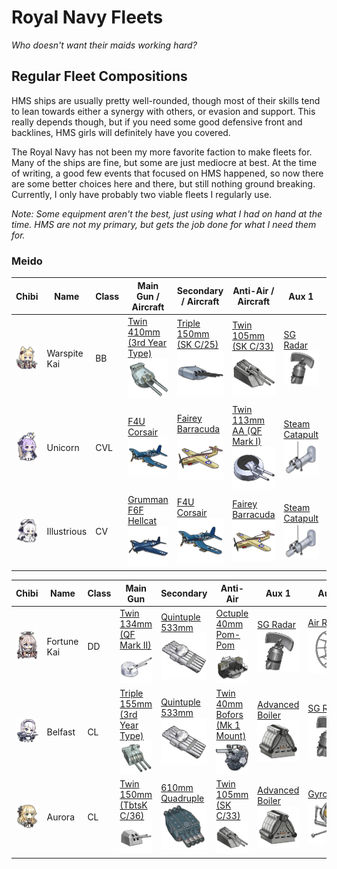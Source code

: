 # Royal Navy Fleets
*Who doesn't want their maids working hard?*

## Regular Fleet Compositions
HMS ships are usually pretty well-rounded, though most of their skills tend to lean towards either a synergy with others, or evasion and support. This really depends though, but if you need some good defensive front and backlines, HMS girls will definitely have you covered.

The Royal Navy has not been my more favorite faction to make fleets for. Many of the ships are fine, but some are just mediocre at best. At the time of writing, a good few events that focused on HMS happened, so now there are some better choices here and there, but still nothing ground breaking. Currently, I only have probably two viable fleets I regularly use.

*Note: Some equipment aren't the best, just using what I had on hand at the time. HMS are not my primary, but gets the job done for what I need them for.*

### Meido
| Chibi | Name | Class | Main Gun / Aircraft | Secondary / Aircraft | Anti-Air / Aircraft | Aux 1 | Aux 2
| --- | --- | --- | --- | --- | --- | --- | --- |
| ![Warspite Kai](imgs/HMS/WarspiteKaiChibi.png) | Warspite Kai | BB | [Twin 410mm (3rd Year Type)][Twin 410mm 3rd]<br />![Twin 410mm 3rd](imgs/Equip/Guns/410mm_twin_3rd.png) | [Triple 150mm (SK C/25)][Triple 150mm SKC25]<br />![Triple 150mm](imgs/Equip/Guns/150mm_triple_skc25.png) | [Twin 105mm (SK C/33)][Twin 105mm AA]<br />![105mm Twin SK C](/imgs/Equip/AntiAir/105mm_twin_skc_sr.png) | [SG Radar][SG Radar]<br />![SG Radar](imgs/Equip/Auxillary/sg_radar.png) | [Fire Control Radar][Fire Control Radar]<br />![Fire Control Radar](imgs/Equip/Auxillary/fire_control_radar.png) |
| ![Unicorn](imgs/HMS/UnicornChibi.png) | Unicorn | CVL | [F4U Corsair][F4U]<br />![F4U Corsair](imgs/Equip/Aircraft/Fighters/f4u_corsair_elite.png) | [Fairey Barracuda][Barracuda]<br />![Barracuda](imgs/Equip/Aircraft/Torp/barracuda_sr.png) | [Twin 113mm AA (QF Mark I)][Twin 113mm AA]<br />![Twin 113mm AA](imgs/Equip/AntiAir/113mm_twin_qf_sr.png) | [Steam Catapult][Catapult]<br />![Steam Catapult](/imgs/Equip/Auxillary/steam_catapult_sr.png) | [Steam Catapult][Catapult]<br />![Steam Catapult](/imgs/Equip/Auxillary/steam_catapult_sr.png) |
| ![Illustrious](imgs/HMS/IllustriousChibi.png) | Illustrious | CV | [Grumman F6F Hellcat][F6F]<br />![F6F Hellcat](imgs/Equip/Aircraft/Fighters/f6f_hellcat.png) | [F4U Corsair][F4U]<br />![F4U Corsair](imgs/Equip/Aircraft/Fighters/f4u_corsair_elite.png) | [Fairey Barracuda][Barracuda]<br />![Barracuda](imgs/Equip/Aircraft/Torp/barracuda_sr.png) | [Steam Catapult][Catapult]<br />![Steam Catapult](/imgs/Equip/Auxillary/steam_catapult_sr.png) | [Steam Catapult][Catapult]<br />![Steam Catapult](/imgs/Equip/Auxillary/steam_catapult_sr.png) |

| Chibi | Name | Class | Main Gun | Secondary | Anti-Air | Aux 1 | Aux 2
| --- | --- | --- | --- | --- | --- | --- | --- |
| ![Fortune Kai](imgs/HMS/FortuneKaiChibi.png) | Fortune Kai | DD | [Twin 134mm (QF Mark II)][Twin 134mm QF]<br />![Twin 134mm QF](imgs/Equip/Guns/134mm_twin_qf.png) | [Quintuple 533mm][533mm Quint]<br />![533mm Quintuple](/imgs/Equip/Torps/533mm_quint_torp_sr.png) | [Octuple 40mm Pom-Pom][40mm Pom-Pom]<br />![40mm Pom-Pom](imgs/Equip/AntiAir/40mm_octuple_pom_sr.png) | [SG Radar][SG Radar]<br />![SG Radar](imgs/Equip/Auxillary/sg_radar.png) | [Air Radar][Air Radar]<br />![Air Radar](imgs/Equip/Auxillary/air_radar_elite.png) |
| ![Belfast](imgs/HMS/BelfastChibi.png) | Belfast | CL | [Triple 155mm (3rd Year Type)][Triple 155mm]<br />![Triple 155mm](imgs/Equip/Guns/155mm_triple_sr.png) | [Quintuple 533mm][533mm Quint]<br />![533mm Quintuple](/imgs/Equip/Torps/533mm_quint_torp_sr.png) | [Twin 40mm Bofors (Mk 1 Mount)][Twin 40mm Bofors]<br />![Twin 40mm Bofors](/imgs/Equip/AntiAir/40mm_twin_bofors_mk1.png) | [Advanced Boiler][Advanced Boiler]<br />![Advanced Boiler](/imgs/Equip/Auxillary/advanced_boiler_elite.png) | [SG Radar][SG Radar]<br />![SG Radar](imgs/Equip/Auxillary/sg_radar.png) |
| ![Aurora](imgs/HMS/AuroraChibi.png) | Aurora | CL | [Twin 150mm (TbtsK C/36)][Twin 150mm Tabasco]<br />![Twin 150mm](imgs/Equip/Guns/150mm_twin_tbtsk.png) | [610mm Quadruple][610mm Quad]<br />![610mm Quad](/imgs/Equip/Torps/610mm_quad_torp_sr.png) | [Twin 105mm (SK C/33)][Twin 105mm AA]<br />![105mm Twin SK C](/imgs/Equip/AntiAir/105mm_twin_skc_sr.png) | [Advanced Boiler][Advanced Boiler]<br />![Advanced Boiler](/imgs/Equip/Auxillary/advanced_boiler_elite.png) | [Gyroscope][Gyroscope]<br />![Gyroscope](imgs/Equip/Auxillary/gyroscope.png) |


[533mm Quint]: https://azurlane.koumakan.jp/533mm_Quintuple_Torpedo_Mount#Type_3
[Triple 155mm]: https://azurlane.koumakan.jp/Triple_155mm_(3rd_Year_Type)#Type_3
[Twin 40mm Bofors]: https://azurlane.koumakan.jp/Twin_40mm_Bofors_(Mk_1_Mount)#Type_3
[Advanced Boiler]: https://azurlane.koumakan.jp/Improved_Boiler#Type_3
[SG Radar]: https://azurlane.koumakan.jp/SG_Radar#Type_3
[F4U]: https://azurlane.koumakan.jp/Vought_F4U_Corsair#Type_3
[Barracuda]: https://azurlane.koumakan.jp/Fairey_Barracuda#Type_3
[Twin 113mm AA]: https://azurlane.koumakan.jp/Twin_113mm_AA_(QF_Mark_I)#Type_3
[Catapult]: https://azurlane.koumakan.jp/Steam_Catapult#Type_3
[Twin 134mm QF]: https://azurlane.koumakan.jp/Twin_134mm_(QF_Mark_II)#Type_3
[40mm Pom-Pom]: https://azurlane.koumakan.jp/Octuple_40mm_Pom-Pom#Type_3
[Air Radar]: https://azurlane.koumakan.jp/Air_Radar#Type_3
[Twin 150mm Tabasco]: https://azurlane.koumakan.jp/Twin_150mm_(TbtsK_C/36)#Type_3
[610mm Quad]: https://azurlane.koumakan.jp/610mm_Quadruple_Torpedo_Mount#Type_3
[Twin 105mm AA]: https://azurlane.koumakan.jp/Twin_105mm_AA_(SK_C/33)#Type_3
[Gyroscope]: https://azurlane.koumakan.jp/Gyroscope#Type_3
[Fire Control Radar]: https://azurlane.koumakan.jp/Fire_Control_Radar#Type_3
[Twin 410mm 3rd]: https://azurlane.koumakan.jp/Twin_410mm_(3rd_Year_Type)#Type_3
[Triple 150mm SKC25]: https://azurlane.koumakan.jp/Triple_150mm_(SK_C/25)#Type_3
[F6F]: https://azurlane.koumakan.jp/Grumman_F6F_Hellcat#Type_3